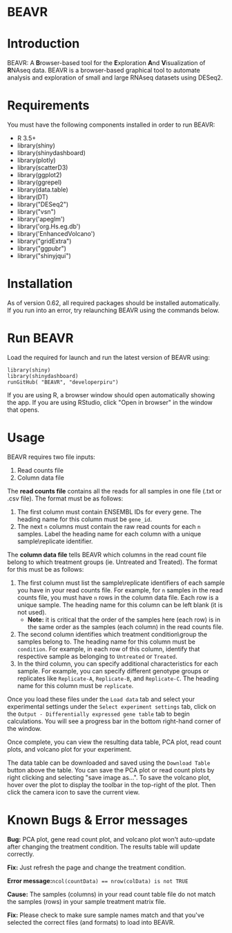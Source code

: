 # BEAVR

# Introduction
BEAVR: A **B**rowser-based tool for the **E**xploration **A**nd **V**isualization of **R**NAseq data. BEAVR is a browser-based graphical tool to automate analysis and exploration of small and large RNAseq datasets using DESeq2.

# Requirements
You must have the following components installed in order to run BEAVR:
- R 3.5+	
- library(shiny)
- library(shinydashboard)
- library(plotly)
- library(scatterD3)
- library(ggplot2)
- library(ggrepel)
- library(data.table)
- library(DT)
- library("DESeq2")
- library("vsn")
- library('apeglm')
- library('org.Hs.eg.db')
- library('EnhancedVolcano')
- library("gridExtra")
- library("ggpubr")
- library("shinyjqui")

# Installation
As of version 0.62, all required packages should be installed automatically. If you run into an error, try relaunching BEAVR using the commands below.
    
# Run BEAVR
Load the required for launch and run the latest version of BEAVR using:

	library(shiny)
	library(shinydashboard)
	runGitHub( "BEAVR", "developerpiru")

If you are using R, a browser window should open automatically showing the app. If you are using RStudio, click "Open in browser" in the window that opens.

# Usage

BEAVR requires two file inputs:
1. Read counts file
2. Column data file

The **read counts file** contains all the reads for all samples in one file (.txt or .csv file). The format must be as follows:
1. The first column must contain ENSEMBL IDs for every gene. The heading name for this column must be ```gene_id```.
2. The next ```n``` columns must contain the raw read counts for each ```n``` samples. Label the heading name for each column with a unique sample\replicate identifier.

The **column data file** tells BEAVR which columns in the read count file belong to which treatment groups (ie. Untreated and Treated). The format for this must be as follows:
1. The first column must list the sample\replicate identifiers of each sample you have in your read counts file. For example, for ```n``` samples in the read counts file, you must have ```n``` rows in the column data file. Each row is a unique sample. The heading name for this column can be left blank (it is not used).
	- **Note:** it is critical that the order of the samples here (each row) is in the same order as the samples (each column) in the read counts file.
2. The second column identifies which treatment condition\group the samples belong to. The heading name for this column must be ```condition```. For example, in each row of this column, identify that respective sample as belonging to ```Untreated``` or ```Treated```.
3. In the third column, you can specify additional characteristics for each sample. For example, you can specify different genotype groups or replicates like ```Replicate-A```, ```Replicate-B```, and ```Replicate-C```. The heading name for this column must be ```replicate```.

Once you load these files under the ```Load data``` tab and select your experimental settings under the ```Select experiment settings``` tab, click on the ```Output - Differentially expressed gene table``` tab to begin calculations. You will see a progress bar in the bottom right-hand corner of the window. 

Once complete, you can view the resulting data table, PCA plot, read count plots, and volcano plot for your experiment.

The data table can be downloaded and saved using the ```Download Table``` button above the table. You can save the PCA plot or read count plots by right clicking and selecting "save image as...". To save the volcano plot, hover over the plot to display the toolbar in the top-right of the plot. Then click the camera icon to save the current view.

# Known Bugs & Error messages

**Bug:** PCA plot, gene read count plot, and volcano plot won't auto-update after changing the treatment condition. The results table will update correctly. 

**Fix:** Just refresh the page and change the treatment condition.


**Error message:**```ncol(countData) == nrow(colData) is not TRUE```

**Cause:** The samples (columns) in your read count table file do not match the samples (rows) in your sample treatment matrix file.

**Fix:** Please check to make sure sample names match and that you've selected the correct files (and formats) to load into BEAVR.
